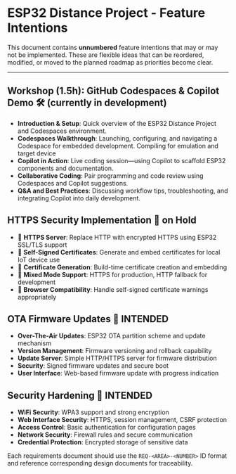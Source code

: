 # ESP32 Distance Project - Feature Intentions

This document contains **unnumbered** feature intentions that may or may not be implemented. These are flexible ideas that can be reordered, modified, or moved to the planned roadmap as priorities become clear.

---

## Workshop (1.5h): GitHub Codespaces & Copilot Demo 🛠️ **(currently in development)**

- **Introduction & Setup**: Quick overview of the ESP32 Distance Project and Codespaces environment.
- **Codespaces Walkthrough**: Launching, configuring, and navigating a Codespace for embedded development. Compiling for emulation and target device
- **Copilot in Action**: Live coding session—using Copilot to scaffold ESP32 components and documentation.
- **Collaborative Coding**: Pair programming and code review using Codespaces and Copilot suggestions.
- **Q&A and Best Practices**: Discussing workflow tips, troubleshooting, and integrating Copilot into daily development.

## HTTPS Security Implementation 💭 **on Hold**

- 💭 **HTTPS Server**: Replace HTTP with encrypted HTTPS using ESP32 SSL/TLS support
- 💭 **Self-Signed Certificates**: Generate and embed certificates for local IoT device use
- 💭 **Certificate Generation**: Build-time certificate creation and embedding
- 💭 **Mixed Mode Support**: HTTPS for production, HTTP fallback for development
- 💭 **Browser Compatibility**: Handle self-signed certificate warnings appropriately

## OTA Firmware Updates 💭 **INTENDED**

- **Over-The-Air Updates**: ESP32 OTA partition scheme and update mechanism
- **Version Management**: Firmware versioning and rollback capability
- **Update Server**: Simple HTTP/HTTPS server for firmware distribution
- **Security**: Signed firmware updates and secure boot
- **User Interface**: Web-based firmware update with progress indication

## Security Hardening 💭 **INTENDED**

- **WiFi Security**: WPA3 support and strong encryption
- **Web Interface Security**: HTTPS, session management, CSRF protection
- **Access Control**: Basic authentication for configuration pages
- **Network Security**: Firewall rules and secure communication
- **Credential Protection**: Encrypted storage of sensitive data

Each requirements document should use the `REQ-<AREA>-<NUMBER>` ID format and reference corresponding design documents for traceability.

